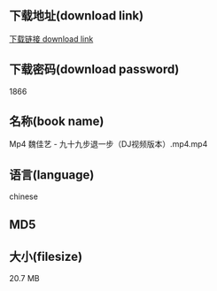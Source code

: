 ## 下载地址(download link)
[下载链接 download link](https://voluble-croquembouche-d321dc.netlify.app/?s=Mp4+%E9%AD%8F%E4%BD%B3%E8%89%BA+-+%E4%B9%9D%E5%8D%81%E4%B9%9D%E6%AD%A5%E9%80%80%E4%B8%80%E6%AD%A5%EF%BC%88DJ%E8%A7%86%E9%A2%91%E7%89%88%E6%9C%AC%EF%BC%89.mp4)

## 下载密码(download password)
1866

## 名称(book name)
Mp4 魏佳艺 - 九十九步退一步（DJ视频版本）.mp4.mp4

## 语言(language)
chinese

## MD5


## 大小(filesize)
20.7 MB
